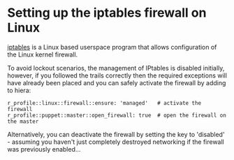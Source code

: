 # Setting up the iptables firewall on Linux

[iptables](https://en.wikipedia.org/wiki/Iptables) is a Linux based userspace program that allows configuration of the Linux kernel firewall.

To avoid lockout scenarios, the management of IPtables is disabled initially, however, if you followed the trails correctly then the required exceptions will have already been placed and you can safely activate the firewall by adding to hiera:

```
r_profile::linux::firewall::ensure: 'managed'   # activate the firewall
r_profile::puppet::master::open_firewall: true  # open the firewall on the master
```

Alternatively, you can deactivate the firewall by setting the key to 'disabled' - assuming you haven't just completely destroyed networking if the firewall was previously enabled...
